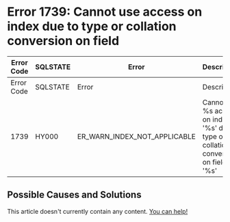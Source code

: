 
# Error 1739: Cannot use access on index due to type or collation conversion on field


| Error Code | SQLSTATE | Error | Description |
| --- | --- | --- | --- |
| Error Code | SQLSTATE | Error | Description |
| 1739 | HY000 | ER_WARN_INDEX_NOT_APPLICABLE | Cannot use %s access on index '%s' due to type or collation conversion on field '%s' |




## Possible Causes and Solutions


This article doesn't currently contain any content. [You can help!](/kb/en/writing-and-editing-knowledge-base-articles/)

